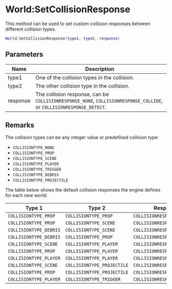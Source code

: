 # World:SetCollisionResponse

This method can be used to set custom collision responses between different collision types.

```lua
World:SetCollisionResponse(type1, type2, response)
```

## Parameters

| Name | Description |
|---|---|
| type1 | One of the collision types in the collision. |
| type2 | The other collision type in the collision. |
| response | The collision response, can be `COLLISIONRESPONSE_NONE`, `COLLISIONRESPONSE_COLLIDE`, or `COLLISIONRESPONSE_DETECT`. |

## Remarks

The collision types can be any integer value or predefined collision type:
- `COLLISIONTYPE_NONE`
- `COLLISIONTYPE_PROP`
- `COLLISIONTYPE_SCENE`
- `COLLISIONTYPE_PLAYER`
- `COLLISIONTYPE_TRIGGER`
- `COLLISIONTYPE_DEBRIS`
- `COLLISIONTYPE_PROJECTILE`

The table below shows the default collision responses the engine defines for each new world:

| Type 1 | Type 2 | Response |
|---|---|---|
| `COLLISIONTYPE_PROP` | `COLLISIONTYPE_PROP` | `COLLISIONRESPONSE_COLLIDE` |
| `COLLISIONTYPE_PROP` | `COLLISIONTYPE_SCENE` | `COLLISIONRESPONSE_COLLIDE` |
| `COLLISIONTYPE_DEBRIS` | `COLLISIONTYPE_SCENE` | `COLLISIONRESPONSE_COLLIDE` |
| `COLLISIONTYPE_DEBRIS` | `COLLISIONTYPE_PROP` | `COLLISIONRESPONSE_COLLIDE` |
| `COLLISIONTYPE_SCENE` | `COLLISIONTYPE_PLAYER` | `COLLISIONRESPONSE_COLLIDE` |
| `COLLISIONTYPE_PROP` | `COLLISIONTYPE_PLAYER` | `COLLISIONRESPONSE_COLLIDE` |
| `COLLISIONTYPE_PLAYER` | `COLLISIONTYPE_PLAYER` | `COLLISIONRESPONSE_COLLIDE` |
| `COLLISIONTYPE_SCENE` | `COLLISIONTYPE_PROJECTILE` | `COLLISIONRESPONSE_COLLIDE` |
| `COLLISIONTYPE_PROP` | `COLLISIONTYPE_PROJECTILE` | `COLLISIONRESPONSE_COLLIDE` |
| `COLLISIONTYPE_PLAYER` | `COLLISIONTYPE_TRIGGER` | `COLLISIONRESPONSE_DETECT` |